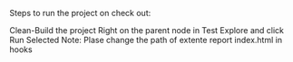 Steps to run the project on check out:

Clean-Build the project
Right on the parent node in Test Explore and click Run Selected
Note: Plase change the path of extente report index.html in hooks
